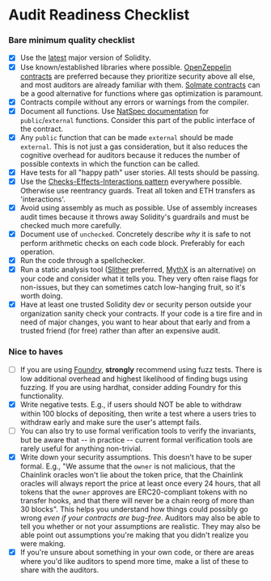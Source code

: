 # Audit Readiness Checklist

### Bare minimum quality checklist

- [x]  Use the [latest](https://docs.soliditylang.org/en/latest/) major version of Solidity.
- [x]  Use known/established libraries where possible. [OpenZeppelin contracts](https://github.com/OpenZeppelin/openzeppelin-contracts/) are preferred because they prioritize security above all else, and most auditors are already familiar with them. [Solmate contracts](https://github.com/Rari-Capital/solmate) can be a good alternative for functions where gas optimization is paramount.
- [x]  Contracts compile without any errors or warnings from the compiler.
- [x]  Document all functions. Use [NatSpec documentation](https://docs.soliditylang.org/en/develop/natspec-format.html) for `public`/`external` functions. Consider this part of the public interface of the contract.
- [x]  Any `public` function that can be made `external` should be made `external`. This is not just a gas consideration, but it also reduces the cognitive overhead for auditors because it reduces the number of possible contexts in which the function can be called.
- [x]  Have tests for all "happy path" user stories. All tests should be passing.
- [x]  Use the [Checks-Effects-Interactions pattern](https://docs.soliditylang.org/en/v0.8.13/security-considerations.html#use-the-checks-effects-interactions-pattern) everywhere possible. Otherwise use reentrancy guards. Treat all token and ETH transfers as 'interactions'.
- [x]  Avoid using assembly as much as possible. Use of assembly increases audit times because it throws away Solidity's guardrails and must be checked much more carefully.
- [x]  Document use of `unchecked`. Concretely describe *why* it is safe to not perform arithmetic checks on each code block. Preferably for each operation.
- [x]  Run the code through a spellchecker.
- [x]  Run a static analysis tool ([Slither](https://github.com/crytic/slither) preferred, [MythX](https://mythx.io/) is an alternative) on your code and consider what it tells you. They very often raise flags for non-issues, but they can sometimes catch low-hanging fruit, so it's worth doing.
- [x]  Have at least one trusted Solidity dev or security person outside your organization sanity check your contracts. If your code is a tire fire and in need of major changes, you want to hear about that early and from a trusted friend (for free) rather than after an expensive audit.

### Nice to haves

- [ ]  If you are using [Foundry](https://github.com/foundry-rs/foundry), **strongly** recommend using fuzz tests. There is low additional overhead and highest likelihood of finding bugs using fuzzing. If you are using hardhat, consider adding Foundry for this functionality.
- [x]  Write negative tests. E.g., if users should NOT be able to withdraw within 100 blocks of depositing, then write a test where a users tries to withdraw early and make sure the user's attempt fails.
- [ ]  You can also try to use formal verification tools to verify the invariants, but be aware that -- in practice -- current formal verification tools are rarely useful for anything non-trivial.
- [x]  Write down your security assumptions. This doesn't have to be super formal. E.g., "We assume that the `owner` is not malicious, that the Chainlink oracles won't lie about the token price, that the Chainlink oracles will always report the price at least once every 24 hours, that all tokens that the `owner` approves are ERC20-compliant tokens with no transfer hooks, and that there will never be a chain reorg of more than 30 blocks". This helps you understand how things could possibly go wrong *even if your contracts are bug-free*. Auditors may also be able to tell you whether or not your assumptions are realistic. They may also be able point out assumptions you're making that you didn't realize you were making.
- [x]  If you're unsure about something in your own code, or there are areas where you'd like auditors to spend more time, make a list of these to share with the auditors.
